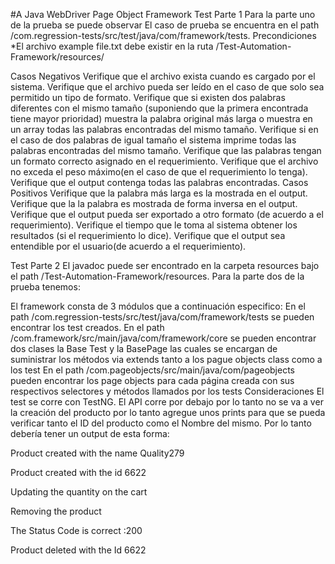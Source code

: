 #A Java WebDriver Page Object Framework
Test Parte 1
Para la parte uno de la prueba se puede observar
El caso de prueba se encuentra en el path /com.regression-tests/src/test/java/com/framework/tests.
Precondiciones
*El archivo example file.txt debe existir en la ruta /Test-Automation-Framework/resources/

Casos Negativos
Verifique que el archivo exista cuando es cargado por el sistema.
Verifique que el archivo pueda ser leído en el caso de que solo sea permitido un tipo de formato.
Verifique que si existen dos palabras diferentes con el mismo tamaño (suponiendo que la primera encontrada tiene mayor prioridad) muestra la palabra original más larga o muestra en un array todas las palabras encontradas del mismo tamaño.
Verifique si en el caso de dos palabras de igual tamaño el sistema imprime todas las palabras encontradas del mismo tamaño.
Verifique que las palabras tengan un formato correcto asignado en el requerimiento.
Verifique que el archivo no exceda el peso máximo(en el caso de que el requerimiento lo tenga).
Verifique que el output contenga todas las palabras encontradas.
Casos Positivos
Verifique que la palabra más larga es la mostrada en el output.
Verifique que la la palabra es mostrada de forma inversa en el output.
Verifique que el output pueda ser exportado a otro formato (de acuerdo a el requerimiento).
Verifique el tiempo que le toma al sistema obtener los resultados (si el requerimiento lo dice).
Verifique que el output sea entendible por el usuario(de acuerdo a el requerimiento).

Test Parte 2
El javadoc puede ser encontrado en la carpeta resources bajo el path /Test-Automation-Framework/resources.
Para la parte dos de la prueba tenemos:

El framework consta de 3 módulos que a continuación especifico:
 En el path /com.regression-tests/src/test/java/com/framework/tests se pueden encontrar los test creados.
 En el path /com.framework/src/main/java/com/framework/core se pueden encontrar dos clases la Base Test y la BasePage las cuales se encargan de suministrar los métodos via extends tanto a los pague objects class como a los test
 En el path /com.pageobjects/src/main/java/com/pageobjects pueden encontrar los page objects para cada página creada con sus respectivos selectores y métodos llamados por los tests
Consideraciones
El test se corre con TestNG.
El API corre por debajo por lo tanto no se va a ver la creación del producto por lo tanto agregue unos prints para que se pueda verificar tanto el ID del producto como el Nombre del mismo.
Por lo tanto debería tener un output de esta forma:

Product created with the name Quality279

Product created with the id 6622

Updating the quantity on the cart

Removing the product

The Status Code is correct :200

Product deleted with the Id 6622

